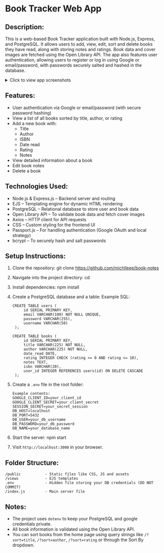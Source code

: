 Book Tracker Web App
=====================

Description:
------------
This is a web-based Book Tracker application built with Node.js, Express, and PostgreSQL. It allows users to add, view, edit, sort and delete books they have read, 
along with storing notes and ratings. Book data and cover images are fetched using the Open Library API. 
The app also features user authentication, allowing users to register or log in using Google or email/password, 
with passwords securely salted and hashed in the database.

<details>
  <summary>Click to view app screenshots</summary>

  <p align="center">
    <img src="https://github.com/user-attachments/assets/d304361a-dc7a-40e4-8d3b-f80fa505e062" width="600"/>
    <br>
    <img src="https://github.com/user-attachments/assets/dd891dee-243f-4f87-86fa-ef28dfa2b41e" width="600"/>
    <br>
    <img src="https://github.com/user-attachments/assets/6e1b9ce1-5a8e-4bc3-bed9-c601248beb27" width="600"/>
    <br>
    <img src="https://github.com/user-attachments/assets/566b302c-a0d0-46dc-ac76-7529024f557e" width="600"/>
  </p>

</details>


Features:
---------
- User authentication via Google or email/password (with secure password hashing)
- View a list of all books sorted by title, author, or rating
- Add a new book with:
    - Title
    - Author
    - ISBN
    - Date read
    - Rating
    - Notes
- View detailed information about a book
- Edit book notes
- Delete a book

Technologies Used:
------------------
- Node.js & Express.js – Backend server and routing
- EJS – Templating engine for dynamic HTML rendering
- PostgreSQL – Relational database to store user and book data
- Open Library API – To validate book data and fetch cover images
- Axios – HTTP client for API requests
- CSS – Custom styling for the frontend UI
- Passport.js – For handling authentication (Google OAuth and local strategy)
- bcrypt – To securely hash and salt passwords

Setup Instructions:
-------------------

1. Clone the repository:
   git clone https://github.com/michlleee/book-notes

2. Navigate into the project directory:
   cd <your-project-folder>

3. Install dependencies:
   npm install

4. Create a PostgreSQL database and a table:
   Example SQL:
   ```
   CREATE TABLE users (
        id SERIAL PRIMARY KEY,
        email VARCHAR(100) NOT NULL UNIQUE,
        password VARCHAR(255),
        username VARCHAR(50)
    );
   
   CREATE TABLE books (
        id SERIAL PRIMARY KEY,
        title VARCHAR(225) NOT NULL,
        author VARCHAR(225) NOT NULL,
        date_read DATE,
        rating INTEGER CHECK (rating >= 0 AND rating <= 10),
        notes TEXT,
        isbn VARCHAR(20),
        user_id INTEGER REFERENCES users(id) ON DELETE CASCADE
    );
   ```

6. Create a `.env` file in the root folder:
   ```
   Example contents:
   GOOGLE_CLIENT_ID=your_client_id
   GOOGLE_CLIENT_SECRET=your_client_secret
   SESSION_SECRET=your_secret_session
   DB_HOST=localhost
   DB_PORT=5432
   DB_USER=your_db_username
   DB_PASSWORD=your_db_password
   DB_NAME=your_database_name
   ```

7. Start the server:
   npm start

8. Visit `http://localhost:3000` in your browser.

Folder Structure:
-----------------
```
/public           - Static files like CSS, JS and assets
/views            - EJS templates
.env              - Hidden file storing your DB credentials (DO NOT COMMIT)
/index.js         - Main server file
```
Notes:
------
- The project uses `dotenv` to keep your PostgreSQL and google credentials private.
- All book information is validated using the Open Library API.
- You can sort books from the home page using query strings like `/?sort=title`, `/?sort=author`, `/?sort=rating` or through the Sort By dropdown.
